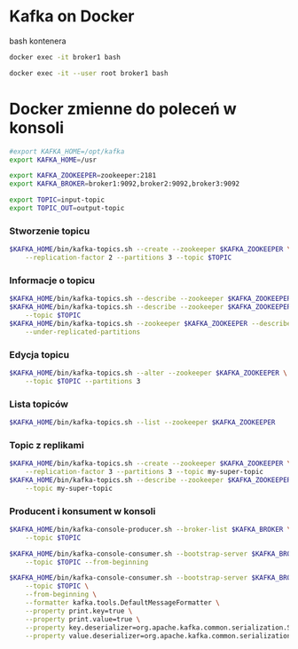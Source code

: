 
# Kafka on Docker
bash kontenera
~~~bash
docker exec -it broker1 bash

docker exec -it --user root broker1 bash
~~~


# Docker zmienne do poleceń w konsoli
~~~bash
#export KAFKA_HOME=/opt/kafka
export KAFKA_HOME=/usr

export KAFKA_ZOOKEEPER=zookeeper:2181
export KAFKA_BROKER=broker1:9092,broker2:9092,broker3:9092

export TOPIC=input-topic
export TOPIC_OUT=output-topic
~~~



### Stworzenie topicu
~~~bash
$KAFKA_HOME/bin/kafka-topics.sh --create --zookeeper $KAFKA_ZOOKEEPER \
    --replication-factor 2 --partitions 3 --topic $TOPIC
~~~



### Informacje o topicu
~~~bash
$KAFKA_HOME/bin/kafka-topics.sh --describe --zookeeper $KAFKA_ZOOKEEPER
$KAFKA_HOME/bin/kafka-topics.sh --describe --zookeeper $KAFKA_ZOOKEEPER \
    --topic $TOPIC
$KAFKA_HOME/bin/kafka-topics.sh --zookeeper $KAFKA_ZOOKEEPER --describe \
    --under-replicated-partitions
~~~



### Edycja topicu
~~~bash
$KAFKA_HOME/bin/kafka-topics.sh --alter --zookeeper $KAFKA_ZOOKEEPER \
    --topic $TOPIC --partitions 3
~~~



### Lista topiców
~~~bash
$KAFKA_HOME/bin/kafka-topics.sh --list --zookeeper $KAFKA_ZOOKEEPER
~~~



### Topic z replikami
~~~bash
$KAFKA_HOME/bin/kafka-topics.sh --create --zookeeper $KAFKA_ZOOKEEPER \
    --replication-factor 3 --partitions 3 --topic my-super-topic
$KAFKA_HOME/bin/kafka-topics.sh --describe --zookeeper $KAFKA_ZOOKEEPER \
    --topic my-super-topic
~~~




### Producent i konsument w konsoli

~~~bash
$KAFKA_HOME/bin/kafka-console-producer.sh --broker-list $KAFKA_BROKER \
    --topic $TOPIC
~~~

~~~bash
$KAFKA_HOME/bin/kafka-console-consumer.sh --bootstrap-server $KAFKA_BROKER \
    --topic $TOPIC --from-beginning

$KAFKA_HOME/bin/kafka-console-consumer.sh --bootstrap-server $KAFKA_BROKER \
    --topic $TOPIC \
    --from-beginning \
    --formatter kafka.tools.DefaultMessageFormatter \
    --property print.key=true \
    --property print.value=true \
    --property key.deserializer=org.apache.kafka.common.serialization.StringDeserializer \
    --property value.deserializer=org.apache.kafka.common.serialization.StringDeserializer
~~~